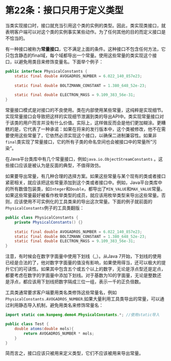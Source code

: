 # 第22条：接口只用于定义类型

当类实现接口时，接口就充当引用这个类的实例的类型。因此，类实现类接口，就表明客户端可以对这个类的实例事实某些动作。为了任何其他的目的而定义接口是不恰当的。

有一种接口被称为**常量接口**，它不满足上面的条件。这种接口不包含任何方法，它只包含静态的final域，每个域都导出一个常量。使用这些常量的类实现这个接口，以避免用类目来修饰变量名。下面举个例子：

```java
public interface PhysicalConstants {
    static final double AVOGADROS_NUMBER = 6.022_140_857e23;
    
    static final double BOLTZMANN_CONSTANT = 1.380_648_52e-23;
    
    static final double ELECTRON_MASS = 9.109_383_56e-31;
}
```

常量接口模式是对接口的不良使用。类在内部使用某些常量，这纯粹是实现细节。实现常量接口会导致把这样的实现细节泄漏到类的导出API中。类实现常量接口对于该类的用户而言并没有什么价值。实际上，这样做反而会是他们更加糊涂。更糟糕的是，它代表了一种承诺：如果在将来的发行版本中，这个类被修改，他不在需要使用这些常量了，它依然必须实现这个接口，以确保二进制兼容性。如果非`final`类实现了常量接口，它的所有子类的命名空间也会被接口中的常量所”污染“。

在Java平台类库中有几个常量接口，例如`java.io.ObjectStreamConstants` 。这些接口应该是被认为是反面的典型，不值得效仿。

如果要导出常量，有几种合理的选择方案。如果这些常量与某个现有的类或者接口紧密相关，就应该把这些常量添加到这个类或者接口中。例如，Java平台类库中的所有数值包装类，如`Integer`和`Double`，都导出了`MIN_VALUE`和`MAX_VALUE`常量。如果这些常量最好被看作枚举类型的成员，就应该用枚举类型来导出这些常量。否则，应该使用不可实例化的工具类来的导出这次常量。下面的例子就前面的`PhysicalConstants`例子的工具类翻版：

```java
public class PhysicalConstants {
    private PhysicalConstants() {}
    
    static final double AVOGADROS_NUMBER = 6.022_140_857e23;
    static final double BOLTZMANN_CONSTANT = 1.380_648_52e-23;
    static final double ELECTRON_MASS = 9.109_383_56e-31;
}
```

注意，有时候会在数字字面量中使用下划线（_）。从Java 7开始，下划线的使用已经是合法的了，他对数字字面量的值没有影响，如果使用得当，还可以极大的提升它们的可读性。如果其中包含五个或五个以上的数字，无论是浮点型还是定点，都要考虑在数字的字面量中添加下划线。对于基数为10的字面量，无论是整数还是浮点，都应该用下划线把数字隔成三位一组，表示一千的正负倍数。

工具类通常要求客户端要用类名类修饰这些常量名，例如`PhysicalConstants.AVOGADROS_NUMBER`.如果大量利用工具类导出的常量，可以通过利用静态导入机制，避免用类名来修饰常量名：

```java
import static com.kunpeng.demo4.PhysicalConstants.*; //使用static导入

public class Test {
    double atoms(double mols){
        return AVOGADROS_NUMBER * mols;
    }
}
```

简而言之，接口应该只被用来定义类型，它们不应该被用来导出常量。